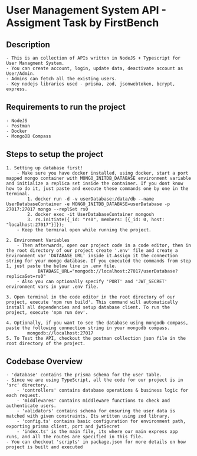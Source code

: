 # User Management System API - Assigment Task by FirstBench

## Description
    - This is an collection of APIs written in NodeJS + Typescript for User Managment System.
    - You can create account, login, update data, deactivate account as User/Admin.
    - Admins can fetch all the existing users.
    - Key nodejs libraries used - prisma, zod, jsonwebtoken, bcrypt, express.

## Requirements to run the project
    - NodeJS
    - Postman
    - Docker
    - MongoDB Compass

## Steps to setup the project
    1. Setting up database first!
        - Make sure you have docker installed, using docker, start a port mapped mongo container with MONGO_INITDB_DATABASE environment variable and initialize a replica set inside the container. If you dont know how to do it, just paste and execute these commands one by one in the terminal.
            1. docker run -d -v userDatabase:/data/db --name UserDatabaseContainer -e MONGO_INITDB_DATABASE=userDatabase -p 27017:27017 mongo --replSet rs0
            2. docker exec -it UserDatabaseContainer mongosh
            3. rs.initiate({_id: "rs0", members: [{_id: 0, host: "localhost:27017"}]});
        - Keep the terminal open while running the project.

    2. Environment Variables
        - Then afterwards, open our project code in a code editor, then in the root directory of our project create '.env' file and create a Environment var 'DATABASE_URL' inside it.Assign it the connection string for your mongo database. If you executed the commands from step 1, just paste the below line in .env file. 
                DATABASE_URL="mongodb://localhost:27017/userDatabase?replicaSet=rs0"
        - Also you can optionally specify 'PORT' and 'JWT_SECRET' environment vars in your .env file.
    
    3. Open terminal in the code editor in the root directory of our project, execute 'npm run build'. This command will automatically install all dependencies and setup database client. To run the project, execute 'npm run dev'.

    4. Optionally, if you want to see the database using mongodb compass, paste the following connection string in your mongodb compass.
            mongodb://localhost:27017
    5. To Test the API, checkout the postman collection json file in the root directory of the project. 
## Codebase Overview
    - 'database' contains the prisma schema for the user table.
    - Since we are using TypeScript, all the code for our project is in 'src' directory.
        - 'controllers' contains database operations & business logic for each request.
        - 'middlewares' contains middleware functions to check and authenticate users.
        - 'validators' contains schema for ensuring the user data is matched with given constraints. Its written using zod library.
        - 'config.ts' contains basic configuration for environment path, exporting prisma client, port and jwtSecret
        - 'index.ts' is the main file, its where our main express app runs, and all the routes are specified in this file.
    - You can checkout 'scripts' in package.json for more details on how project is built and executed 
